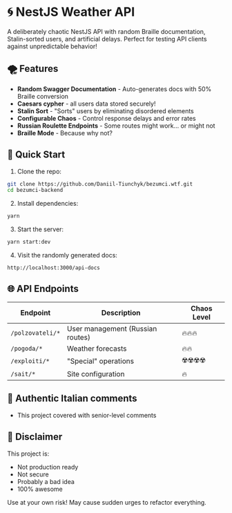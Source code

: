 # 🌀 NestJS Weather API

A deliberately chaotic NestJS API with random Braille documentation, Stalin-sorted users, and artificial delays. Perfect for testing API clients against unpredictable behavior!

## 🌪️ Features

- **Random Swagger Documentation** - Auto-generates docs with 50% Braille conversion
- **Caesars cypher** - all users data stored securely!
- **Stalin Sort** - "Sorts" users by eliminating disordered elements
- **Configurable Chaos** - Control response delays and error rates
- **Russian Roulette Endpoints** - Some routes might work... or might not
- **Braille Mode** - Because why not?

## 🚀 Quick Start

1. Clone the repo:

```bash
git clone https://github.com/Daniil-Tiunchyk/bezumci.wtf.git
cd bezumci-backend
```

2. Install dependencies:

```bash
yarn
```

3. Start the server:

```bash
yarn start:dev
```

4. Visit the randomly generated docs:

```
http://localhost:3000/api-docs
```

## 🌐 API Endpoints

| Endpoint         | Description                      | Chaos Level |
| ---------------- | -------------------------------- | ----------- |
| `/polzovateli/*` | User management (Russian routes) | 🔥🔥🔥      |
| `/pogoda/*`      | Weather forecasts                | 🔥🔥        |
| `/exploiti/*`    | "Special" operations             | ☢️☢️☢️☢️    |
| `/sait/*`        | Site configuration               | 🔥          |

## 🍝 Authentic Italian comments

- This project covered with senior-level comments

## 🚨 Disclaimer

This project is:

- Not production ready
- Not secure
- Probably a bad idea
- 100% awesome

Use at your own risk! May cause sudden urges to refactor everything.
